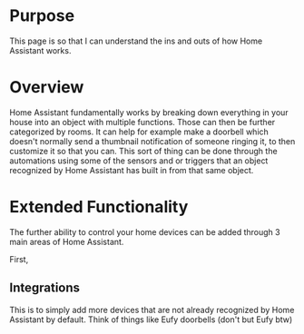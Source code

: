 # Purpose
This page is so that I can understand the ins and outs of how Home Assistant works.

# Overview
Home Assistant fundamentally works by breaking down everything in your house into an object with multiple functions. Those can then be further categorized by rooms. It can help for example make a doorbell which doesn't normally send a thumbnail notification of someone ringing it, to then customize it so that you can. This sort of thing can be done through the automations using some of the sensors and or triggers that an object recognized by Home Assistant has built in from that same object.

# Extended Functionality
The further ability to control your home devices can be added through 3 main areas of Home Assistant.

First,

## Integrations

This is to simply add more devices that are not already recognized by Home Assistant by default. Think of things like Eufy doorbells (don't but Eufy btw)